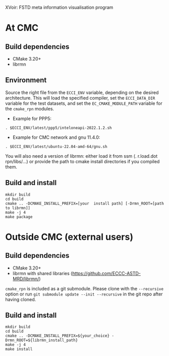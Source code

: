 XVoir: FSTD meta information visualisation program

# At CMC

## Build dependencies

- CMake 3.20+
- librmn

## Environment

Source the right file from the `ECCI_ENV` variable, depending on the desired
architecture.  This will load the specified compiler, set the
`ECCI_DATA_DIR` variable for the test datasets, and set the
`EC_CMAKE_MODULE_PATH` variable for the `cmake_rpn` modules.

- Example for PPP5:

```
. $ECCI_ENV/latest/ppp5/inteloneapi-2022.1.2.sh
```

- Example for CMC network and gnu 11.4.0:

```
. $ECCI_ENV/latest/ubuntu-22.04-amd-64/gnu.sh
```

You will also need a version of librmn: either load it from ssm
(. r.load.dot rpn/libs/...) or provide the path to cmake install directories
if you compiled them.

## Build and install

```
mkdir build
cd build
cmake .. -DCMAKE_INSTALL_PREFIX=[your  install path] [-Drmn_ROOT=[path to librmn]]
make -j 4
make package
```

# Outside CMC (external users)

## Build dependencies

- CMake 3.20+
- librmn with shared libraries (https://github.com/ECCC-ASTD-MRD/librmn/)

`cmake_rpn` is included as a git submodule.  Please clone with the
`--recursive` option or run `git submodule update --init --recursive` in the
git repo after having cloned.

## Build and install

```
mkdir build
cd build
cmake .. -DCMAKE_INSTALL_PREFIX=${your_choice} -Drmn_ROOT=${librmn_install_path}
make -j 4
make install
```
